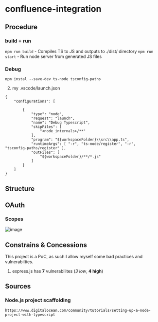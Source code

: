 # confluence-integration

## Procedure
### build + run
``` npm run build ``` - Compiles TS to JS and outputs to ./dist/ directory
``` npm run start ``` - Run node server from generated JS files

### Debug

``` npm instal --save-dev ts-node tsconfig-paths ```

2. my .vscode/launch.json
```
{
    "configurations": [

        {
            "type": "node",
            "request": "launch",
            "name": "Debug Typescript",
            "skipFiles": [
                "<node_internals>/**"
            ],
            "program": "${workspaceFolder}\\src\\app.ts",
            "runtimeArgs": [ "-r", "ts-node/register", "-r", "tsconfig-paths/register" ],
            "outFiles": [
                "${workspaceFolder}/**/*.js"
            ]
        }
    ]
}
```

## Structure

## OAuth

### Scopes
![image](https://github.com/user-attachments/assets/079c9138-a8cd-4aea-aeae-04e2a40cf879)


## Constrains & Concessions

This project is a PoC, as such I allow myself some bad practices and vulnerabilties.

1. express.js has **7** vulnerabilites (*3 low*, **4 high**)

## Sources

### Node.js project scaffolding
``` https://www.digitalocean.com/community/tutorials/setting-up-a-node-project-with-typescript ```
